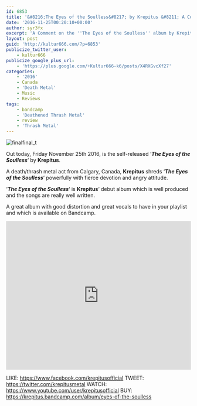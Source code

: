 ```yaml
---
id: 6853
title: '&#8216;The Eyes of the Soulless&#8217; by Krepitus &#8211; A Comment'
date: '2016-11-25T00:20:10+00:00'
author: syr3fx
excerpt: 'A Comment on the ''The Eyes of the Soulless'' album by Krepitus (2016).'
layout: post
guid: 'http://kultur666.com/?p=6853'
publicize_twitter_user:
    - kultur666
publicize_google_plus_url:
    - 'https://plus.google.com/+Kultur666-k6/posts/X4RXGvcXf27'
categories:
    - '2016'
    - Canada
    - 'Death Metal'
    - Music
    - Reviews
tags:
    - bandcamp
    - 'Deathened Thrash Metal'
    - review
    - 'Thrash Metal'
---
```


![finalfinal_t](http://localhost:8080/wp-content/uploads/2016/11/finalfinal_t.jpg)

Out today, Friday November 25th 2016, is the self-released ‘***The Eyes of the Soulless***‘ by **Krepitus**.

A death/thrash metal act from Calgary, Canada, **Krepitus** shreds ‘***The Eyes of the Soulless***‘ powerfully with fierce devotion and angry attitude.

‘***The Eyes of the Soulless***‘ is **Krepitus**‘ debut album which is well produced and the songs are really well written.

A great album with good distortion and great vocals to have in your playlist and which is available on Bandcamp.

<iframe style="border: 0; width: 100%; height: 406px;" src="https://bandcamp.com/EmbeddedPlayer/album=3338271802/size=large/bgcol=333333/linkcol=e99708/tracklist=false/transparent=true/" seamless></iframe>

LIKE: <https://www.facebook.com/krepitusofficial>
TWEET: <https://twitter.com/krepitusmetal>
WATCH: <https://www.youtube.com/user/krepitusofficial>
BUY: <https://krepitus.bandcamp.com/album/eyes-of-the-soulless>